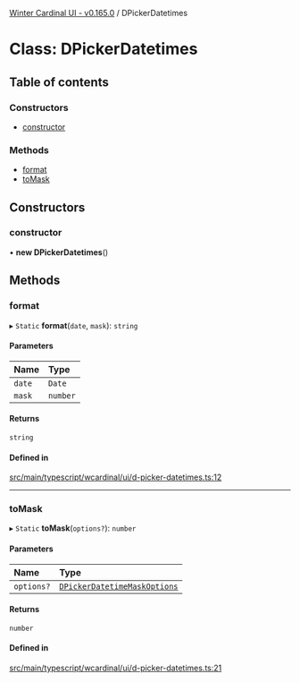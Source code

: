[Winter Cardinal UI - v0.165.0](../index.md) / DPickerDatetimes

# Class: DPickerDatetimes

## Table of contents

### Constructors

- [constructor](DPickerDatetimes.md#constructor)

### Methods

- [format](DPickerDatetimes.md#format)
- [toMask](DPickerDatetimes.md#tomask)

## Constructors

### constructor

• **new DPickerDatetimes**()

## Methods

### format

▸ `Static` **format**(`date`, `mask`): `string`

#### Parameters

| Name | Type |
| :------ | :------ |
| `date` | `Date` |
| `mask` | `number` |

#### Returns

`string`

#### Defined in

[src/main/typescript/wcardinal/ui/d-picker-datetimes.ts:12](https://github.com/winter-cardinal/winter-cardinal-ui/blob/v0.165.0/src/main/typescript/wcardinal/ui/d-picker-datetimes.ts#L12)

___

### toMask

▸ `Static` **toMask**(`options?`): `number`

#### Parameters

| Name | Type |
| :------ | :------ |
| `options?` | [`DPickerDatetimeMaskOptions`](../interfaces/DPickerDatetimeMaskOptions.md) |

#### Returns

`number`

#### Defined in

[src/main/typescript/wcardinal/ui/d-picker-datetimes.ts:21](https://github.com/winter-cardinal/winter-cardinal-ui/blob/v0.165.0/src/main/typescript/wcardinal/ui/d-picker-datetimes.ts#L21)
